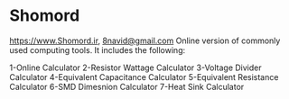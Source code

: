 # Shomord 
https://www.Shomord.ir,     8navid@gmail.com
Online version of commonly used computing tools.
It includes the following:

1-Online Calculator
2-Resistor Wattage Calculator 
3-Voltage Divider Calculator
4-Equivalent Capacitance Calculator
5-Equivalent Resistance Calculator
6-SMD Dimesnion Calculator
7-Heat Sink Calculator

